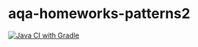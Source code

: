 # aqa-homeworks-patterns2
[![Java CI with Gradle](https://github.com/Rraaalf/aqa-homeworks-patterns2/actions/workflows/gradle.yml/badge.svg)](https://github.com/Rraaalf/aqa-homeworks-patterns2/actions/workflows/gradle.yml)
